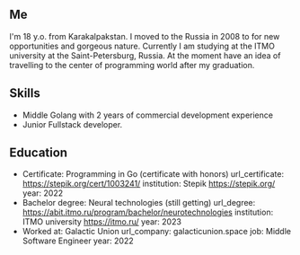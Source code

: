## Me
I'm 18 y.o. from Karakalpakstan. I moved to the Russia in 2008 to for new opportunities and gorgeous nature. Currently I am studying at the ITMO university at the Saint-Petersburg, Russia. At the moment have an idea of travelling to the center of programming world after my graduation.

## Skills
  - Middle Golang with 2 years of commercial development experience
  - Junior Fullstack developer.

## Education
  - Certificate: Programming in Go (certificate with honors)
    url_certificate: https://stepik.org/cert/1003241/
    institution: Stepik https://stepik.org/
    year: 2022
  - Bachelor degree: Neural technologies (still getting)
    url_degree: https://abit.itmo.ru/program/bachelor/neurotechnologies
    institution: ITMO university https://itmo.ru/
    year: 2023
  - Worked at: Galactic Union
    url_company: galacticunion.space
    job: Middle Software Engineer
    year: 2022
